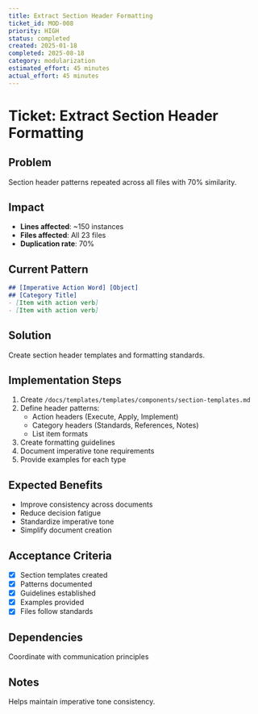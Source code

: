 ```yaml
---
title: Extract Section Header Formatting
ticket_id: MOD-008
priority: HIGH
status: completed
created: 2025-01-18
completed: 2025-08-18
category: modularization
estimated_effort: 45 minutes
actual_effort: 45 minutes
---
```


# Ticket: Extract Section Header Formatting

## Problem
Section header patterns repeated across all files with 70% similarity.

## Impact
- **Lines affected**: ~150 instances
- **Files affected**: All 23 files
- **Duplication rate**: 70%

## Current Pattern
```markdown
## [Imperative Action Word] [Object]
## [Category Title]
- [Item with action verb]
- [Item with action verb]
```

## Solution
Create section header templates and formatting standards.

## Implementation Steps
1. Create `/docs/templates/templates/components/section-templates.md`
2. Define header patterns:
   - Action headers (Execute, Apply, Implement)
   - Category headers (Standards, References, Notes)
   - List item formats
3. Create formatting guidelines
4. Document imperative tone requirements
5. Provide examples for each type

## Expected Benefits
- Improve consistency across documents
- Reduce decision fatigue
- Standardize imperative tone
- Simplify document creation

## Acceptance Criteria
- [x] Section templates created
- [x] Patterns documented
- [x] Guidelines established
- [x] Examples provided
- [x] Files follow standards

## Dependencies
Coordinate with communication principles

## Notes
Helps maintain imperative tone consistency.